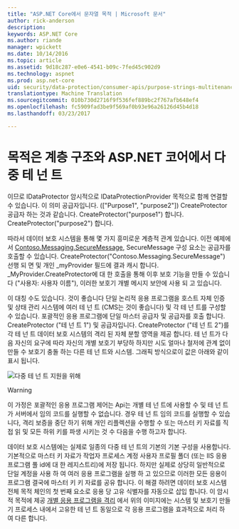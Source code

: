 ```yaml
---
title: "ASP.NET Core에서 문자열 목적 | Microsoft 문서"
author: rick-anderson
description: 
keywords: ASP.NET Core
ms.author: riande
manager: wpickett
ms.date: 10/14/2016
ms.topic: article
ms.assetid: 9d18c287-e0e6-4541-b09c-7fed45c902d9
ms.technology: aspnet
ms.prod: asp.net-core
uid: security/data-protection/consumer-apis/purpose-strings-multitenancy
translationtype: Machine Translation
ms.sourcegitcommit: 010b730d2716f9f536fef889bc2f767afb648ef4
ms.openlocfilehash: fc5909fad3be9f569af0b93e96a26126d45b4d18
ms.lasthandoff: 03/23/2017

---
```

# <a name="purpose-hierarchy-and-multi-tenancy-in-aspnet-core"></a>목적은 계층 구조와 ASP.NET 코어에서 다중 테 넌 트

이므로 IDataProtector 암시적으로 IDataProtectionProvider 목적으로 함께 연결할 수 있습니다. 이 의미 공급자입니다. (["Purpose1", "purpose2"]) CreateProtector 공급자 하는 것과 같습니다. CreateProtector("purpose1") 합니다. CreateProtector("purpose2") 합니다.

따라서 데이터 보호 시스템을 통해 몇 가지 흥미로운 계층적 관계 있습니다. 이전 예제에서 [Contoso.Messaging.SecureMessage](purpose-strings.md#data-protection-contoso-purpose), SecureMessage 구성 요소는 공급자를 호출할 수 있습니다. CreateProtector("Contoso.Messaging.SecureMessage") 선행 되 면 및 개인 _myProvider 필드에 결과 캐시 합니다. _MyProvider.CreateProtector에 대 한 호출을 통해 이후 보호 기능을 만들 수 있습니다 ("사용자: 사용자 이름"), 이러한 보호기 개별 메시지 보안에 사용 되 고 있습니다.

이 대칭 수도 있습니다. 것이 좋습니다 단일 논리적 응용 프로그램을 호스트 자체 인증 및 상태 관리 시스템에 여러 테 넌 트 (CMS는 것이 좋습니다) 및 각 테 넌 트를 구성할 수 있습니다. 포괄적인 응용 프로그램에 단일 마스터 공급자 및 공급자를 호출 합니다. CreateProtector ("테 넌 트 1") 및 공급자입니다. CreateProtector ("테 넌 트 2")를 각 테 넌 트 데이터 보호 시스템의 격리 된 자체 분할 영역을 제공 합니다. 테 넌 트가 다음 자신의 요구에 따라 자신의 개별 보호기 부당하 하지만 시도 얼마나 철저에 관계 없이 만들 수 보호기 충돌 하는 다른 테 넌 트와 시스템. 그래픽 방식으로이 값은 아래와 같이 표시 됩니다.

![다중 테 넌 트 지원을 위해](purpose-strings-multitenancy/_static/purposes-multi-tenancy.png)

>[!WARNING]
> 이 가정은 포괄적인 응용 프로그램 제어는 Api는 개별 테 넌 트에 사용할 수 및 테 넌 트가 서버에서 임의 코드를 실행할 수 없습니다. 경우 테 넌 트 임의 코드를 실행할 수 있습니다, 격리 보증을 중단 하기 위해 개인 리플렉션을 수행할 수 또는 마스터 키 자료를 직접 읽 및 모든 하위 키를 파생 시키는 것 수 다음을 수행 하고자 합니다.

데이터 보호 시스템에는 실제로 일종의 다중 테 넌 트의 기본의 기본 구성을 사용합니다. 기본적으로 마스터 키 자료가 작업자 프로세스 계정 사용자 프로필 폴더 (또는 IIS 응용 프로그램 풀 id에 대 한 레지스트리)에 저장 됩니다. 하지만 실제로 상당히 일반적으로 단일 계정을 사용 하 여 여러 응용 프로그램을 실행 하 고 있으므로 이러한 모든 응용이 프로그램 결국에 마스터 키 키 자료를 공유 합니다. 이 해결 하려면 데이터 보호 시스템 전체 목적 체인의 첫 번째 요소로 응용 당 고유 식별자를 자동으로 삽입 합니다. 이 암시적 목적에 제공 [개별 응용 프로그램을 격리](../configuration/overview.md#data-protection-configuration-per-app-isolation) 에서 위의 이미지에는 시스템 및 보호기 만들기 프로세스 내에서 고유한 테 넌 트 동일으로 각 응용 프로그램을 효과적으로 처리 하 여 다른 합니다.

